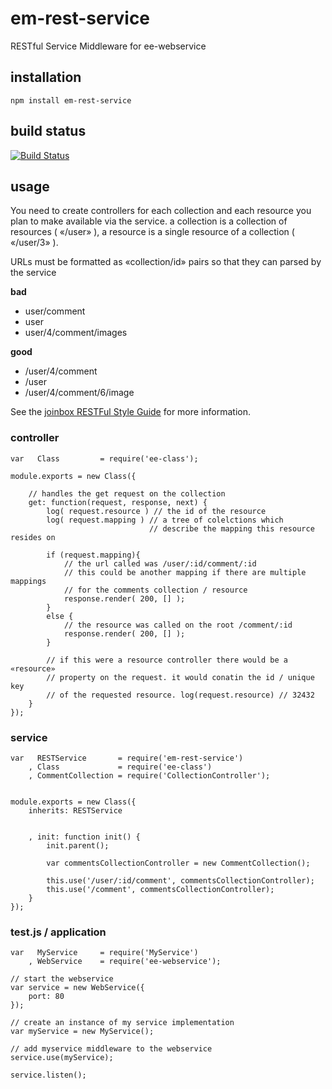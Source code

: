 # em-rest-service

RESTful Service Middleware for ee-webservice


## installation

	npm install em-rest-service


## build status

[![Build Status](https://travis-ci.org/eventEmitter/em-restful-service.png?branch=master)](https://travis-ci.org/eventEmitter/em-restful-service)

## usage

You need to create controllers for each collection and each resource you plan to make available via the service.
a collection is a collection of resources ( «/user» ), a resource is a single resource of a collection ( «/user/3» ).

URLs must be formatted as «collection/id» pairs so that they can parsed by the service

**bad**
- user/comment
- user
- user/4/comment/images

**good**
- /user/4/comment
- /user
- /user/4/comment/6/image

See the [joinbox RESTFul Style Guide](https://github.com/joinbox/guidelines/blob/master/styleguide/RESTful.md) for more information.



### controller
	
	var   Class 		= require('ee-class');

	module.exports = new Class({

		// handles the get request on the collection
		get: function(request, response, next) {
			log( request.resource ) // the id of the resource
			log( request.mapping ) // a tree of colelctions which
								   // describe the mapping this resource resides on

			if (request.mapping){
				// the url called was /user/:id/comment/:id 
				// this could be another mapping if there are multiple mappings
				// for the comments collection / resource
				response.render( 200, [] );
			}
			else {
				// the resource was called on the root /comment/:id
				response.render( 200, [] );
			}

			// if this were a resource controller there would be a «resource»
			// property on the request. it would conatin the id / unique key
			// of the requested resource. log(request.resource) // 32432
		}
	});


### service


	var   RESTService 		= require('em-rest-service')
		, Class 			= require('ee-class')
		, CommentCollection = require('CollectionController');


	module.exports = new Class({
		inherits: RESTService


		, init: function init() {
			init.parent();

			var commentsCollectionController = new CommentCollection();

			this.use('/user/:id/comment', commentsCollectionController);
			this.use('/comment', commentsCollectionController);
		}
	});

	

### test.js / application

	var   MyService		= require('MyService')
		, WebService 	= require('ee-webservice');

	// start the webservice
	var service = new WebService({
		port: 80
	});

	// create an instance of my service implementation
	var myService = new MyService();

	// add myservice middleware to the webservice
	service.use(myService);

	service.listen();


